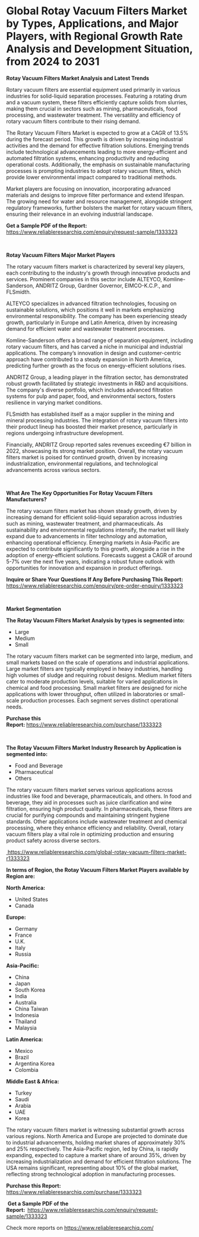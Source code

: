 <p><h1>Global Rotay Vacuum Filters Market by Types, Applications, and Major Players, with Regional Growth Rate Analysis and Development Situation, from 2024 to 2031</h1></p><p><strong>Rotay Vacuum Filters Market Analysis and Latest Trends</strong></p>
<p><p>Rotary vacuum filters are essential equipment used primarily in various industries for solid-liquid separation processes. Featuring a rotating drum and a vacuum system, these filters efficiently capture solids from slurries, making them crucial in sectors such as mining, pharmaceuticals, food processing, and wastewater treatment. The versatility and efficiency of rotary vacuum filters contribute to their rising demand.</p><p>The Rotary Vacuum Filters Market is expected to grow at a CAGR of 13.5% during the forecast period. This growth is driven by increasing industrial activities and the demand for effective filtration solutions. Emerging trends include technological advancements leading to more energy-efficient and automated filtration systems, enhancing productivity and reducing operational costs. Additionally, the emphasis on sustainable manufacturing processes is prompting industries to adopt rotary vacuum filters, which provide lower environmental impact compared to traditional methods.</p><p>Market players are focusing on innovation, incorporating advanced materials and designs to improve filter performance and extend lifespan. The growing need for water and resource management, alongside stringent regulatory frameworks, further bolsters the market for rotary vacuum filters, ensuring their relevance in an evolving industrial landscape.</p></p>
<p><strong>Get a Sample PDF of the Report:&nbsp;</strong> <a href="https://www.reliableresearchiq.com/enquiry/request-sample/1333323?utm_campaign=1141&utm_medium=2&utm_source=Github&utm_content=ia&utm_term=27122024&utm_id=rotay-vacuum-filters">https://www.reliableresearchiq.com/enquiry/request-sample/1333323</a></p>
<p>&nbsp;</p>
<p><strong>Rotay Vacuum Filters Major Market Players</strong></p>
<p><p>The rotary vacuum filters market is characterized by several key players, each contributing to the industry's growth through innovative products and services. Prominent companies in this sector include ALTEYCO, Komline-Sanderson, ANDRITZ Group, Gardner Governor, EIMCO-K.C.P., and FLSmidth. </p><p>ALTEYCO specializes in advanced filtration technologies, focusing on sustainable solutions, which positions it well in markets emphasizing environmental responsibility. The company has been experiencing steady growth, particularly in Europe and Latin America, driven by increasing demand for efficient water and wastewater treatment processes.</p><p>Komline-Sanderson offers a broad range of separation equipment, including rotary vacuum filters, and has carved a niche in municipal and industrial applications. The company’s innovation in design and customer-centric approach have contributed to a steady expansion in North America, predicting further growth as the focus on energy-efficient solutions rises.</p><p>ANDRITZ Group, a leading player in the filtration sector, has demonstrated robust growth facilitated by strategic investments in R&D and acquisitions. The company's diverse portfolio, which includes advanced filtration systems for pulp and paper, food, and environmental sectors, fosters resilience in varying market conditions. </p><p>FLSmidth has established itself as a major supplier in the mining and mineral processing industries. The integration of rotary vacuum filters into their product lineup has boosted their market presence, particularly in regions undergoing infrastructure development. </p><p>Financially, ANDRITZ Group reported sales revenues exceeding €7 billion in 2022, showcasing its strong market position. Overall, the rotary vacuum filters market is poised for continued growth, driven by increasing industrialization, environmental regulations, and technological advancements across various sectors.</p></p>
<p>&nbsp;</p>
<p><strong>What Are The Key Opportunities For Rotay Vacuum Filters Manufacturers?</strong></p>
<p><p>The rotary vacuum filters market has shown steady growth, driven by increasing demand for efficient solid-liquid separation across industries such as mining, wastewater treatment, and pharmaceuticals. As sustainability and environmental regulations intensify, the market will likely expand due to advancements in filter technology and automation, enhancing operational efficiency. Emerging markets in Asia-Pacific are expected to contribute significantly to this growth, alongside a rise in the adoption of energy-efficient solutions. Forecasts suggest a CAGR of around 5-7% over the next five years, indicating a robust future outlook with opportunities for innovation and expansion in product offerings.</p></p>
<p><strong>Inquire or Share Your Questions If Any Before Purchasing This Report:</strong> <a href="https://www.reliableresearchiq.com/enquiry/pre-order-enquiry/1333323?utm_campaign=1141&utm_medium=2&utm_source=Github&utm_content=ia&utm_term=27122024&utm_id=rotay-vacuum-filters">https://www.reliableresearchiq.com/enquiry/pre-order-enquiry/1333323</a></p>
<p>&nbsp;</p>
<p><strong>Market Segmentation</strong></p>
<p><strong>The Rotay Vacuum Filters Market Analysis by types is segmented into:</strong></p>
<p><ul><li>Large</li><li>Medium</li><li>Small</li></ul></p>
<p><p>The rotary vacuum filters market can be segmented into large, medium, and small markets based on the scale of operations and industrial applications. Large market filters are typically employed in heavy industries, handling high volumes of sludge and requiring robust designs. Medium market filters cater to moderate production levels, suitable for varied applications in chemical and food processing. Small market filters are designed for niche applications with lower throughput, often utilized in laboratories or small-scale production processes. Each segment serves distinct operational needs.</p></p>
<p><strong>Purchase this Report:&nbsp;</strong><a href="https://www.reliableresearchiq.com/purchase/1333323?utm_campaign=1141&utm_medium=2&utm_source=Github&utm_content=ia&utm_term=27122024&utm_id=rotay-vacuum-filters">https://www.reliableresearchiq.com/purchase/1333323</a></p>
<p>&nbsp;</p>
<p><strong>The Rotay Vacuum Filters Market Industry Research by Application is segmented into:</strong></p>
<p><ul><li>Food and Beverage</li><li>Pharmaceutical</li><li>Others</li></ul></p>
<p><p>The rotary vacuum filters market serves various applications across industries like food and beverage, pharmaceuticals, and others. In food and beverage, they aid in processes such as juice clarification and wine filtration, ensuring high product quality. In pharmaceuticals, these filters are crucial for purifying compounds and maintaining stringent hygiene standards. Other applications include wastewater treatment and chemical processing, where they enhance efficiency and reliability. Overall, rotary vacuum filters play a vital role in optimizing production and ensuring product safety across diverse sectors.</p></p>
<p><a href="https://www.reliableresearchiq.com/global-rotay-vacuum-filters-market-r1333323?utm_campaign=1141&utm_medium=2&utm_source=Github&utm_content=ia&utm_term=27122024&utm_id=rotay-vacuum-filters">&nbsp;https://www.reliableresearchiq.com/global-rotay-vacuum-filters-market-r1333323</a></p>
<p><strong>In terms of Region, the Rotay Vacuum Filters Market Players available by Region are:</strong></p>
<p>
    <p> <strong> North America: </strong>
        <ul>
            <li>United States</li>
            <li>Canada</li>
        </ul>
        </p> 
    <p> <strong> Europe: </strong>
        <ul>
            <li>Germany</li>
            <li>France</li>
            <li>U.K.</li>
            <li>Italy</li>
            <li>Russia</li>
        </ul>
        </p> 
    <p> <strong> Asia-Pacific: </strong>
        <ul>
            <li>China</li>
            <li>Japan</li>
            <li>South Korea</li>
            <li>India</li>
            <li>Australia</li>
            <li>China Taiwan</li>
            <li>Indonesia</li>
            <li>Thailand</li>
            <li>Malaysia</li>
        </ul>
        </p> 
    <p> <strong> Latin America: </strong>
        <ul>
            <li>Mexico</li>
            <li>Brazil</li>
            <li>Argentina Korea</li>
            <li>Colombia</li>
        </ul>
        </p> 
    <p> <strong> Middle East & Africa: </strong>
        <ul>
            <li>Turkey</li>
            <li>Saudi</li>
            <li>Arabia</li>
            <li>UAE</li>
            <li>Korea</li>
        </ul>
    </p>
    </p>
<p><p>The rotary vacuum filters market is witnessing substantial growth across various regions. North America and Europe are projected to dominate due to industrial advancements, holding market shares of approximately 30% and 25% respectively. The Asia-Pacific region, led by China, is rapidly expanding, expected to capture a market share of around 35%, driven by increasing industrialization and demand for efficient filtration solutions. The USA remains significant, representing about 10% of the global market, reflecting strong technological adoption in manufacturing processes.</p></p>
<p><strong>Purchase this Report: </strong><a href="https://www.reliableresearchiq.com/purchase/1333323?utm_campaign=1141&utm_medium=2&utm_source=Github&utm_content=ia&utm_term=27122024&utm_id=rotay-vacuum-filters">https://www.reliableresearchiq.com/purchase/1333323</a></p>
<p>&nbsp;<strong>Get a Sample PDF of the Report:&nbsp;&nbsp;</strong><a href="https://www.reliableresearchiq.com/enquiry/request-sample/1333323?utm_campaign=1141&utm_medium=2&utm_source=Github&utm_content=ia&utm_term=27122024&utm_id=rotay-vacuum-filters">https://www.reliableresearchiq.com/enquiry/request-sample/1333323</a></p>
<p><strong></strong></p>
<p>Check more reports on <a href="https://www.reliableresearchiq.com/?utm_campaign=1141&utm_medium=2&utm_source=Github&utm_content=ia&utm_term=27122024&utm_id=rotay-vacuum-filters">https://www.reliableresearchiq.com/</a></p>